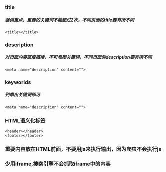 ### title
##### 强调重点，重要的关键词不能超过2次，不同页面的title要有所不同
```
<title></title>
```
### description
##### 对页面内容高度概括，不可堆砌关键词，不同页面的description要有所不同
```
<meta name="description" content="">
```
### keyworlds
##### 列举出关键词即可
```
<meta name="description" content="">
```
### HTML语义化标签
```
<header></header>
<footer></footer>
```
### 重要内容放在HTML前面，不要用js来执行输出，因为爬虫不会执行js
### 少用iframe,搜索引擎不会抓取iframe中的内容
### 

